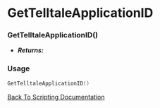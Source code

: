 # GetTelltaleApplicationID

### GetTelltaleApplicationID()
- ***Returns:*** 

### Usage

```Lua
GetTelltaleApplicationID()
```


[Back To Scripting Documentation](../README.md)

